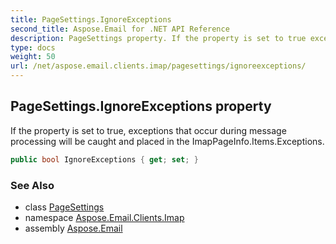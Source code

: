 ```yaml
---
title: PageSettings.IgnoreExceptions
second_title: Aspose.Email for .NET API Reference
description: PageSettings property. If the property is set to true exceptions that occur during message processing will be caught and placed in the ImapPageInfo.Items.Exceptions
type: docs
weight: 50
url: /net/aspose.email.clients.imap/pagesettings/ignoreexceptions/
---
```

## PageSettings.IgnoreExceptions property

If the property is set to true, exceptions that occur during message processing will be caught and placed in the ImapPageInfo.Items.Exceptions.

```csharp
public bool IgnoreExceptions { get; set; }
```

### See Also

* class [PageSettings](../)
* namespace [Aspose.Email.Clients.Imap](../../pagesettings/)
* assembly [Aspose.Email](../../../)


